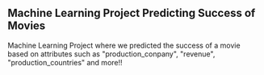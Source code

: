 ## Machine Learning Project Predicting Success of Movies
Machine Learning Project where we predicted the success of a movie based on attributes such as "production_conpany", "revenue", "production_countries" and more!!
